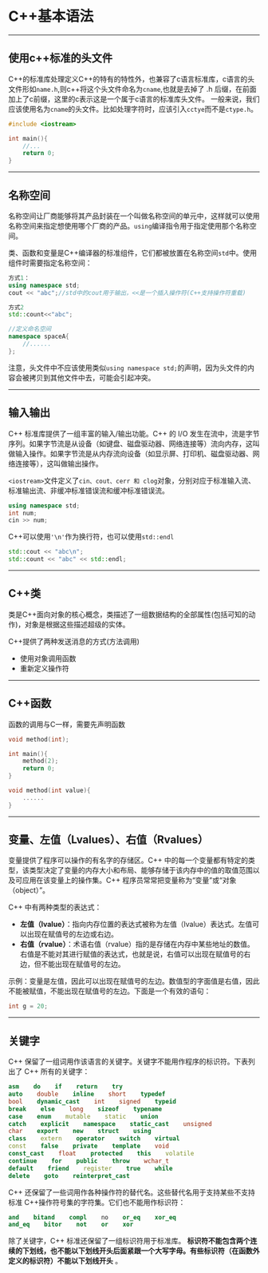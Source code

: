 # C++基本语法

---
## 使用c++标准的头文件

C++的标准库处理定义C++的特有的特性外，也兼容了c语言标准库，c语言的头文件形如`name.h`,则c++将这个头文件命名为`cname`,也就是去掉了 .h 后缀，在前面加上了c前缀，这里的c表示这是一个属于c语言的标准库头文件。    一般来说，我们应该使用名为`cname`的头文件。比如处理字符时，应该引入`cctye`而不是`ctype.h`。

```cpp
#include <iostream>

int main(){
    //...
    return 0;
}
```

---
## 名称空间

名称空间让厂商能够将其产品封装在一个叫做名称空间的单元中，这样就可以使用名称空间来指定想使用哪个厂商的产品。`using`编译指令用于指定使用那个名称空间。

类、函数和变量是C++编译器的标准组件，它们都被放置在名称空间`std`中。使用组件时需要指定名称空间：

```c++
方式1：
using namespace std;
cout << "abc";//std中的cout用于输出，<<是一个插入操作符(C++支持操作符重载)

方式2
std::count<<"abc";

//定义命名空间
namespace spaceA{
    //......
};
```

注意，头文件中不应该使用类似`using namespace std;`的声明，因为头文件的内容会被拷贝到其他文件中去，可能会引起冲突。

---
## 输入输出

C++ 标准库提供了一组丰富的输入/输出功能。C++ 的 I/O 发生在流中，流是字节序列。如果字节流是从设备（如键盘、磁盘驱动器、网络连接等）流向内存，这叫做输入操作。如果字节流是从内存流向设备（如显示屏、打印机、磁盘驱动器、网络连接等），这叫做输出操作。

 `<iostream>`文件定义了`cin、cout、cerr 和 clog`对象，分别对应于标准输入流、标准输出流、非缓冲标准错误流和缓冲标准错误流。

```cpp
using namespace std;
int num;
cin >> num;
```

C++可以使用`'\n'`作为换行符，也可以使用`std::endl`

```cpp
std::cout << "abc\n";
std::count << "abc" << std::endl;
```

---
## C++类

类是C++面向对象的核心概念，类描述了一组数据结构的全部属性(包括可知的动作)，对象是根据这些描述超级的实体。

C++提供了两种发送消息的方式(方法调用)

- 使用对象调用函数
- 重新定义操作符

---
## C++函数

函数的调用与C一样，需要先声明函数

```cpp
void method(int);

int main(){
    method(2);
    return 0;
}

void method(int value){
    ......
}
```

---
## 变量、左值（Lvalues）、右值（Rvalues）

变量提供了程序可以操作的有名字的存储区。C++ 中的每一个变量都有特定的类型，该类型决定了变量的内存大小和布局、能够存储于该内存中的值的取值范围以及可应用在该变量上的操作集。C++ 程序员常常把变量称为“变量”或“对象（object）”。

C++ 中有两种类型的表达式：

- **左值（lvalue）**：指向内存位置的表达式被称为左值（lvalue）表达式。左值可以出现在赋值号的左边或右边。
- **右值（rvalue）**：术语右值（rvalue）指的是存储在内存中某些地址的数值。右值是不能对其进行赋值的表达式，也就是说，右值可以出现在赋值号的右边，但不能出现在赋值号的左边。

示例：变量是左值，因此可以出现在赋值号的左边。数值型的字面值是右值，因此不能被赋值，不能出现在赋值号的左边。下面是一个有效的语句：

```cpp
int g = 20;
```

---
## 关键字

C++ 保留了一组词用作该语言的关键字。关键字不能用作程序的标识符。下表列出了 C++ 所有的关键字：

```cpp
asm    do    if    return    try
auto    double    inline    short    typedef
bool    dynamic_cast    int    signed    typeid
break    else    long    sizeof    typename
case    enum    mutable    static    union
catch    explicit    namespace    static_cast    unsigned
char    export    new    struct    using
class    extern    operator    switch    virtual
const    false    private    template    void
const_cast    float    protected    this    volatile
continue    for    public    throw    wchar_t
default    friend    register    true    while
delete    goto    reinterpret_cast
```

C++ 还保留了一些词用作各种操作符的替代名。这些替代名用于支持某些不支持标准 C++操作符号集的字符集。它们也不能用作标识符：

```cpp
and    bitand    compl    no    or_eq    xor_eq
and_eq    bitor    not    or    xor
```

除了关键字，C++ 标准还保留了一组标识符用于标准库。 **标识符不能包含两个连续的下划线，也不能以下划线开头后面紧跟一个大写字母。有些标识符（在函数外定义的标识符）不能以下划线开头** 。
